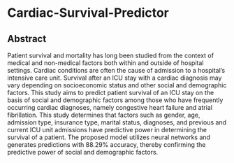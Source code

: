 # Cardiac-Survival-Predictor

## Abstract
	
Patient survival and mortality has long been studied from the context of medical and non-medical factors both within and outside of hospital settings. Cardiac conditions are often the cause of admission to a hospital’s intensive care unit. Survival after an ICU stay with a cardiac diagnosis may vary depending on socioeconomic status and other social and demographic factors. This study aims to predict patient survival of an ICU stay on the basis of social and demographic factors among those who have frequently occurring cardiac diagnoses, namely congestive heart failure and atrial fibrillation. This study determines that factors such as gender, age, admission type, insurance type, marital status, diagnoses, and previous and current ICU unit admissions have predictive power in determining the survival of a patient. The proposed model utilizes neural networks and generates predictions with 88.29% accuracy, thereby confirming the predictive power of social and demographic factors.
